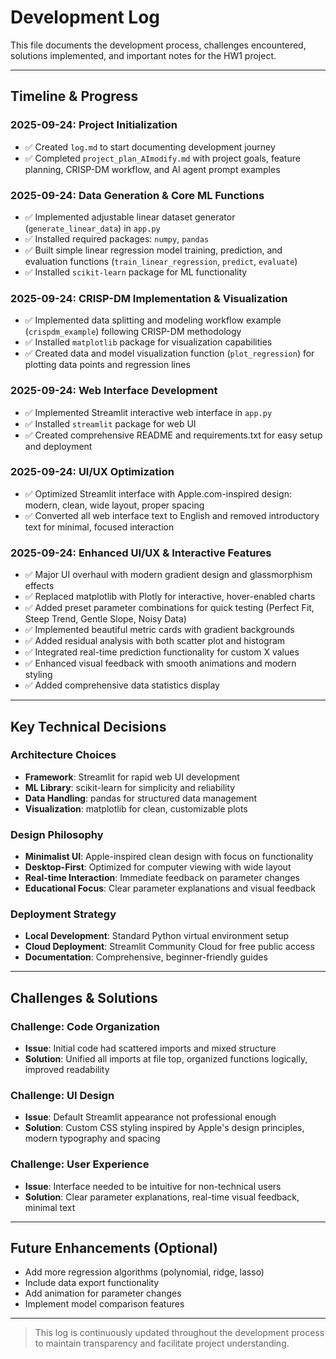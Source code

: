 # Development Log

This file documents the development process, challenges encountered, solutions implemented, and important notes for the HW1 project.

---

## Timeline & Progress

### 2025-09-24: Project Initialization
- ✅ Created `log.md` to start documenting development journey
- ✅ Completed `project_plan_AImodify.md` with project goals, feature planning, CRISP-DM workflow, and AI agent prompt examples

### 2025-09-24: Data Generation & Core ML Functions
- ✅ Implemented adjustable linear dataset generator (`generate_linear_data`) in `app.py`
- ✅ Installed required packages: `numpy`, `pandas`
- ✅ Built simple linear regression model training, prediction, and evaluation functions (`train_linear_regression`, `predict`, `evaluate`)
- ✅ Installed `scikit-learn` package for ML functionality

### 2025-09-24: CRISP-DM Implementation & Visualization
- ✅ Implemented data splitting and modeling workflow example (`crispdm_example`) following CRISP-DM methodology
- ✅ Installed `matplotlib` package for visualization capabilities
- ✅ Created data and model visualization function (`plot_regression`) for plotting data points and regression lines

### 2025-09-24: Web Interface Development
- ✅ Implemented Streamlit interactive web interface in `app.py`
- ✅ Installed `streamlit` package for web UI
- ✅ Created comprehensive README and requirements.txt for easy setup and deployment

### 2025-09-24: UI/UX Optimization
- ✅ Optimized Streamlit interface with Apple.com-inspired design: modern, clean, wide layout, proper spacing
- ✅ Converted all web interface text to English and removed introductory text for minimal, focused interaction

### 2025-09-24: Enhanced UI/UX & Interactive Features
- ✅ Major UI overhaul with modern gradient design and glassmorphism effects
- ✅ Replaced matplotlib with Plotly for interactive, hover-enabled charts
- ✅ Added preset parameter combinations for quick testing (Perfect Fit, Steep Trend, Gentle Slope, Noisy Data)
- ✅ Implemented beautiful metric cards with gradient backgrounds
- ✅ Added residual analysis with both scatter plot and histogram
- ✅ Integrated real-time prediction functionality for custom X values
- ✅ Enhanced visual feedback with smooth animations and modern styling
- ✅ Added comprehensive data statistics display

---

## Key Technical Decisions

### Architecture Choices
- **Framework**: Streamlit for rapid web UI development
- **ML Library**: scikit-learn for simplicity and reliability
- **Data Handling**: pandas for structured data management
- **Visualization**: matplotlib for clean, customizable plots

### Design Philosophy
- **Minimalist UI**: Apple-inspired clean design with focus on functionality
- **Desktop-First**: Optimized for computer viewing with wide layout
- **Real-time Interaction**: Immediate feedback on parameter changes
- **Educational Focus**: Clear parameter explanations and visual feedback

### Deployment Strategy
- **Local Development**: Standard Python virtual environment setup
- **Cloud Deployment**: Streamlit Community Cloud for free public access
- **Documentation**: Comprehensive, beginner-friendly guides

---

## Challenges & Solutions

### Challenge: Code Organization
- **Issue**: Initial code had scattered imports and mixed structure
- **Solution**: Unified all imports at file top, organized functions logically, improved readability

### Challenge: UI Design
- **Issue**: Default Streamlit appearance not professional enough
- **Solution**: Custom CSS styling inspired by Apple's design principles, modern typography and spacing

### Challenge: User Experience
- **Issue**: Interface needed to be intuitive for non-technical users
- **Solution**: Clear parameter explanations, real-time visual feedback, minimal text

---

## Future Enhancements (Optional)
- Add more regression algorithms (polynomial, ridge, lasso)
- Include data export functionality
- Add animation for parameter changes
- Implement model comparison features

---

> This log is continuously updated throughout the development process to maintain transparency and facilitate project understanding.
